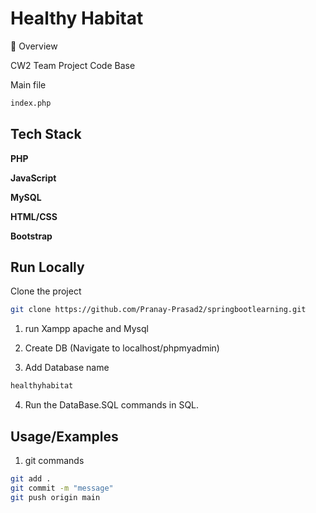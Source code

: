 
# Healthy Habitat


🚀 Overview

CW2 Team Project Code Base

Main file 

```bash
index.php
```

## Tech Stack

**PHP**

**JavaScript**

**MySQL**

**HTML/CSS**

**Bootstrap**
## Run Locally

Clone the project

```bash
git clone https://github.com/Pranay-Prasad2/springbootlearning.git
```


1. run Xampp apache and Mysql

2. Create DB (Navigate to localhost/phpmyadmin)

3. Add Database name

```bash
healthyhabitat
```

4. Run the DataBase.SQL commands in SQL.

## Usage/Examples

1. git commands
```bash
git add .
git commit -m "message"
git push origin main
```
